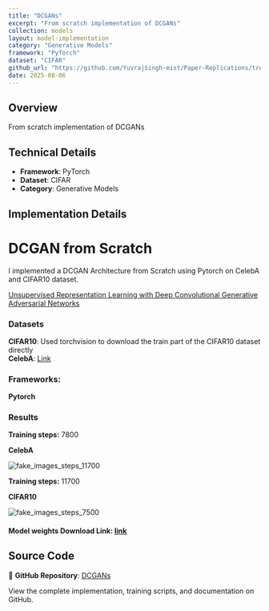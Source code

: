 ```yaml
---
title: "DCGANs"
excerpt: "From scratch implementation of DCGANs"
collection: models
layout: model-implementation
category: "Generative Models"
framework: "PyTorch"
dataset: "CIFAR"
github_url: "https://github.com/YuvrajSingh-mist/Paper-Replications/tree/master/DCGANs"
date: 2025-08-06
---
```


## Overview
From scratch implementation of DCGANs

## Technical Details
- **Framework**: PyTorch
- **Dataset**: CIFAR
- **Category**: Generative Models

## Implementation Details

# DCGAN from Scratch

I implemented a DCGAN Architecture from Scratch using Pytorch on CelebA and CIFAR10 dataset.

[Unsupervised Representation Learning with Deep Convolutional Generative Adversarial Networks](https://arxiv.org/abs/2010.11929)


### Datasets

**CIFAR10**: Used torchvision to download the train part of the CIFAR10 dataset directly \
**CelebA**: [Link](https://drive.google.com/drive/folders/0B7EVK8r0v71pTUZsaXdaSnZBZzg?resourcekey=0-rJlzl934LzC-Xp28GeIBzQ)

### Frameworks:
**Pytorch**


### Results

**Training steps:** 7800

**CelebA**

![fake_images_steps_11700](https://github.com/YuvrajSingh-mist/Paper-Replications/assets/141050962/0e0c42ff-3f07-40a3-9a68-60d432461186)



**Training steps:** 11700

**CIFAR10**

![fake_images_steps_7500](https://github.com/YuvrajSingh-mist/Paper-Replications/assets/141050962/09ce91e1-45d5-4929-ba25-50f4ef874490)


#### Model weights Download Link: [link](https://drive.google.com/drive/folders/1BzSxP1k-6BIhgYSodi0rMsmzITP07YVS?usp=sharing)

## Source Code
📁 **GitHub Repository**: [DCGANs](https://github.com/YuvrajSingh-mist/Paper-Replications/tree/master/DCGANs)

View the complete implementation, training scripts, and documentation on GitHub.
